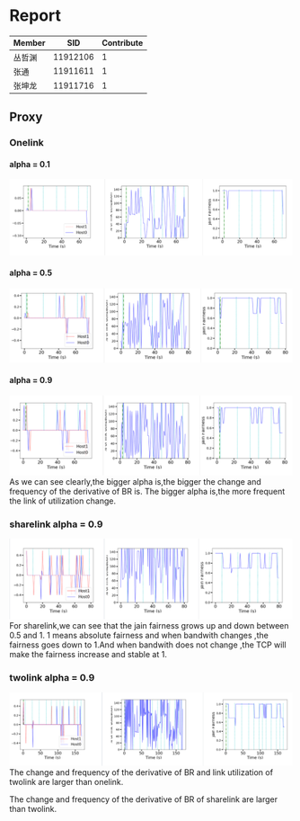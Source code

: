 # Report
|Member|SID|Contribute|
|---|---|---|
|丛哲渊|11912106|1|
|张通|11911611|1|
|张坤龙|11911716|1|

## Proxy

### Onelink 

#### alpha = 0.1

![onelink0.1](./images/onelink0.1.png)

#### alpha = 0.5

![onelink0.5](./images/onelink0.5.png)

#### alpha = 0.9

![onelink0.9](./images/onelink0.9.png)
As we can see clearly,the bigger alpha is,the bigger the change and frequency  of the derivative of BR is.
The bigger alpha is,the more frequent the link of utilization change.
### sharelink alpha = 0.9

![sharelink](./images/sharelink0.9.png)
For sharelink,we can see that the jain fairness grows up and down between 0.5 and 1. 1 means absolute fairness and when bandwith changes ,the fairness goes down to 1.And when bandwith does not change ,the TCP will make the fairness increase and stable at 1.
### twolink alpha = 0.9

![twolink](./images/twolink0.9.png)
The change and frequency  of the derivative of BR and link utilization of twolink are larger than onelink.

The change and frequency  of the derivative of BR  of sharelink are larger than twolink.

